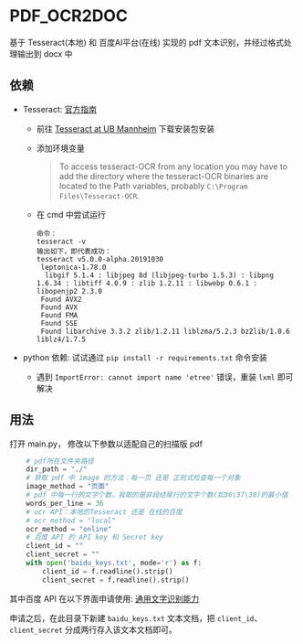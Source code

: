 # PDF_OCR2DOC

基于 Tesseract(本地) 和 百度AI平台(在线) 实现的 pdf 文本识别，并经过格式处理输出到 docx 中

## 依赖

+ Tesseract: [官方指南](https://github.com/tesseract-ocr/tesseract/wiki#windows)

  + 前往  [Tesseract at UB Mannheim](https://github.com/UB-Mannheim/tesseract/wiki)  下载安装包安装

  + 添加环境变量

    >  To access tesseract-OCR from any location you may have to add the directory where the tesseract-OCR binaries are located to the Path variables, probably `C:\Program Files\Tesseract-OCR`. 

  + 在 cmd 中尝试运行 

    ```shell
    命令：
    tesseract -v
    输出如下，即代表成功：
    tesseract v5.0.0-alpha.20191030
     leptonica-1.78.0
      libgif 5.1.4 : libjpeg 8d (libjpeg-turbo 1.5.3) : libpng 1.6.34 : libtiff 4.0.9 : zlib 1.2.11 : libwebp 0.6.1 : libopenjp2 2.3.0
     Found AVX2
     Found AVX
     Found FMA
     Found SSE
     Found libarchive 3.3.2 zlib/1.2.11 liblzma/5.2.3 bz2lib/1.0.6 liblz4/1.7.5
    ```

+ python 依赖:  试试通过  `pip install -r requirements.txt` 命令安装

  +  遇到 `ImportError: cannot import name 'etree'` 错误，重装 `lxml` 即可解决

## 用法

打开 main.py， 修改以下参数以适配自己的扫描版 pdf

```python
    # pdf所在文件夹路径
    dir_path = "./"
    # 获取 pdf 中 image 的方法：每一页 还是 正则式检查每一个对象
    image_method = "页面"
    # pdf 中每一行的文字个数，我取的是非段结尾行的文字个数(如36\37\38)的最小值
    words_per_line = 36
    # ocr API：本地的Tesseract 还是 在线的百度
    # ocr_method = "local"
    ocr_method = "online"
    # 百度 API 的 API key 和 Secret key
    client_id = ""
    client_secret = ""
    with open('baidu_keys.txt', mode='r') as f:
        client_id = f.readline().strip()
        client_secret = f.readline().strip()
```

其中百度 API 在以下界面申请使用: [通用文字识别能力](https://ai.baidu.com/tech/ocr/general)

申请之后，在此目录下新建 `baidu_keys.txt` 文本文档，把 `client_id`、 `client_secret`  分成两行存入该文本文档即可。
